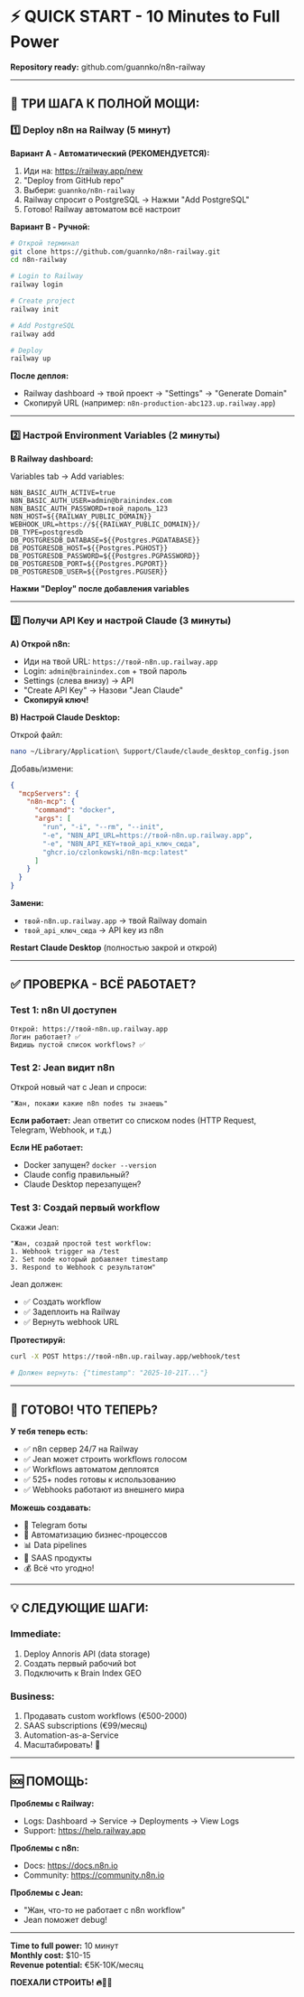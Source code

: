 # ⚡ QUICK START - 10 Minutes to Full Power

**Repository ready:** github.com/guannko/n8n-railway

---

## 🎯 ТРИ ШАГА К ПОЛНОЙ МОЩИ:

### **1️⃣ Deploy n8n на Railway** (5 минут)

**Вариант A - Автоматический (РЕКОМЕНДУЕТСЯ):**

1. Иди на: https://railway.app/new
2. "Deploy from GitHub repo"
3. Выбери: `guannko/n8n-railway`
4. Railway спросит о PostgreSQL → Нажми "Add PostgreSQL"
5. Готово! Railway автоматом всё настроит

**Вариант B - Ручной:**

```bash
# Открой терминал
git clone https://github.com/guannko/n8n-railway.git
cd n8n-railway

# Login to Railway
railway login

# Create project
railway init

# Add PostgreSQL
railway add

# Deploy
railway up
```

**После деплоя:**
- Railway dashboard → твой проект → "Settings" → "Generate Domain"
- Скопируй URL (например: `n8n-production-abc123.up.railway.app`)

---

### **2️⃣ Настрой Environment Variables** (2 минуты)

**В Railway dashboard:**

Variables tab → Add variables:

```
N8N_BASIC_AUTH_ACTIVE=true
N8N_BASIC_AUTH_USER=admin@brainindex.com
N8N_BASIC_AUTH_PASSWORD=твой_пароль_123
N8N_HOST=${{RAILWAY_PUBLIC_DOMAIN}}
WEBHOOK_URL=https://${{RAILWAY_PUBLIC_DOMAIN}}/
DB_TYPE=postgresdb
DB_POSTGRESDB_DATABASE=${{Postgres.PGDATABASE}}
DB_POSTGRESDB_HOST=${{Postgres.PGHOST}}
DB_POSTGRESDB_PASSWORD=${{Postgres.PGPASSWORD}}
DB_POSTGRESDB_PORT=${{Postgres.PGPORT}}
DB_POSTGRESDB_USER=${{Postgres.PGUSER}}
```

**Нажми "Deploy" после добавления variables**

---

### **3️⃣ Получи API Key и настрой Claude** (3 минуты)

**A) Открой n8n:**
- Иди на твой URL: `https://твой-n8n.up.railway.app`
- Login: `admin@brainindex.com` + твой пароль
- Settings (слева внизу) → API
- "Create API Key" → Назови "Jean Claude"
- **Скопируй ключ!**

**B) Настрой Claude Desktop:**

Открой файл:
```bash
nano ~/Library/Application\ Support/Claude/claude_desktop_config.json
```

Добавь/измени:
```json
{
  "mcpServers": {
    "n8n-mcp": {
      "command": "docker",
      "args": [
        "run", "-i", "--rm", "--init",
        "-e", "N8N_API_URL=https://твой-n8n.up.railway.app",
        "-e", "N8N_API_KEY=твой_api_ключ_сюда",
        "ghcr.io/czlonkowski/n8n-mcp:latest"
      ]
    }
  }
}
```

**Замени:**
- `твой-n8n.up.railway.app` → твой Railway domain
- `твой_api_ключ_сюда` → API key из n8n

**Restart Claude Desktop** (полностью закрой и открой)

---

## ✅ ПРОВЕРКА - ВСЁ РАБОТАЕТ?

### **Test 1: n8n UI доступен**
```
Открой: https://твой-n8n.up.railway.app
Логин работает? ✅
Видишь пустой список workflows? ✅
```

### **Test 2: Jean видит n8n**

Открой новый чат с Jean и спроси:
```
"Жан, покажи какие n8n nodes ты знаешь"
```

**Если работает:** Jean ответит со списком nodes (HTTP Request, Telegram, Webhook, и т.д.)

**Если НЕ работает:** 
- Docker запущен? `docker --version`
- Claude config правильный?
- Claude Desktop перезапущен?

### **Test 3: Создай первый workflow**

Скажи Jean:
```
"Жан, создай простой test workflow:
1. Webhook trigger на /test  
2. Set node который добавляет timestamp
3. Respond to Webhook с результатом"
```

Jean должен:
- ✅ Создать workflow
- ✅ Задеплоить на Railway
- ✅ Вернуть webhook URL

**Протестируй:**
```bash
curl -X POST https://твой-n8n.up.railway.app/webhook/test

# Должен вернуть: {"timestamp": "2025-10-21T..."}
```

---

## 🚀 ГОТОВО! ЧТО ТЕПЕРЬ?

**У тебя теперь есть:**
- ✅ n8n сервер 24/7 на Railway
- ✅ Jean может строить workflows голосом
- ✅ Workflows автоматом деплоятся
- ✅ 525+ nodes готовы к использованию
- ✅ Webhooks работают из внешнего мира

**Можешь создавать:**
- 🤖 Telegram боты
- 🔄 Автоматизацию бизнес-процессов
- 📊 Data pipelines
- 🎯 SAAS продукты
- 💰 Всё что угодно!

---

## 💡 СЛЕДУЮЩИЕ ШАГИ:

### **Immediate:**
1. Deploy Annoris API (data storage)
2. Создать первый рабочий bot
3. Подключить к Brain Index GEO

### **Business:**
1. Продавать custom workflows (€500-2000)
2. SAAS subscriptions (€99/месяц)
3. Automation-as-a-Service
4. Масштабировать! 🚀

---

## 🆘 ПОМОЩЬ:

**Проблемы с Railway:**
- Logs: Dashboard → Service → Deployments → View Logs
- Support: https://help.railway.app

**Проблемы с n8n:**
- Docs: https://docs.n8n.io
- Community: https://community.n8n.io

**Проблемы с Jean:**
- "Жан, что-то не работает с n8n workflow"
- Jean поможет debug!

---

**Time to full power:** 10 минут  
**Monthly cost:** $10-15  
**Revenue potential:** €5K-10K/месяц  

**ПОЕХАЛИ СТРОИТЬ! 🔥💪🚀**
